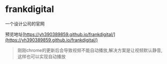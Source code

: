# frankdigital
一个设计公司的官网

预览地址[https://yh390389859.github.io/frankdigital/](https://yh390389859.github.io/frankdigital/)

> 刚刚chrome的更新后会导致视频不能自动播放,解决方案是让视频默认静音,这样也可以实现自动播放
